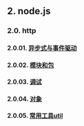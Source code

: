 ## 2. node.js

### 2.0. http

#### 2.0.01. [异步式与事件驱动](https://github.com/ivyTa/ivyTa.github.io/blob/master/node/00-introduction/01-异步式与事件驱动.md)
#### 2.0.02. [模块和包](https://github.com/ivyTa/ivyTa.github.io/blob/master/node/00-introduction/02-模块和包.md)
#### 2.0.03. [调试](https://github.com/ivyTa/ivyTa.github.io/blob/master/node/00-introduction/03-调试.md)
#### 2.0.04. [对象](https://github.com/ivyTa/ivyTa.github.io/blob/master/node/00-introduction/04-对象.md)
#### 2.0.05. [常用工具util](https://github.com/ivyTa/ivyTa.github.io/blob/master/node/00-introduction/05-常用工具util.md)

